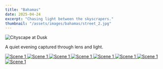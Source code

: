 ```yaml
---
title: "Bahamas"
date: 2025-04-24
excerpt: "Chasing light between the skyscrapers."
thumbnail: "/assets/images/bahamas/street_2.jpg"
---
```


<img src="/assets/images/bahamas/street_2.jpg" alt="Cityscape at Dusk" class="hero-image">

A quiet evening captured through lens and light.

<div class="gallery">
  <a href="/assets/images/bahamas/flag.jpg">
    <img src="/assets/images/bahamas/flag.jpg" alt="Scene 1">
  </a>
  <a href="/assets/images/bahamas/crosswalk.jpg">
    <img src="/assets/images/bahamas/crosswalk.jpg" alt="Scene 1">
  </a>
  <a href="/assets/images/bahamas/lighthouse.jpg">
    <img src="/assets/images/bahamas/lighthouse.jpg" alt="Scene 1">
  </a>
  <a href="/assets/images/bahamas/ravine_1.jpg">
    <img src="/assets/images/bahamas/ravine_1.jpg" alt="Scene 1">
  </a>
  <a href="/assets/images/bahamas/flag.jpg">
    <img src="/assets/images/bahamas/flag.jpg" alt="Scene 1">
  </a>
  <a href="/assets/images/bahamas/crosswalk.jpg">
    <img src="/assets/images/bahamas/crosswalk.jpg" alt="Scene 1">
  </a>
  <a href="/assets/images/bahamas/lighthouse.jpg">
    <img src="/assets/images/bahamas/lighthouse.jpg" alt="Scene 1">
  </a>
  <a href="/assets/images/bahamas/ravine_1.jpg">
    <img src="/assets/images/bahamas/ravine_1.jpg" alt="Scene 1">
  </a>
</div>